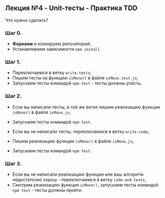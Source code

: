 
## Лекция №4 - Unit-тесты - Практика TDD

Что нужно сделать?

### Шаг 0.
- **Форкаем** и клонируем репозиторий;
- Устанавливаем зависимости `npm install`.

### Шаг 1.
- Переключаемся в ветку `write-tests`;
- Пишем тесты на функцию `isMono()` в файле `isMono.test.js`;
- Запускаем тесты командой `npm test` - тесты должны упасть.

### Шаг 2.
- Если вы написали тесты, в той же ветке пишем реализацию функции `isMono()` в файле `isMono.js`;
- Запускаем тесты командой `npm test`.

- Если вы не написали тесты, переключаемся в ветку `write-code`;
- Пишем реализацию функции `isMono()` в файле `isMono.js`;
- Запускаем тесты командой `npm test`.

### Шаг 3.
- Если вы не написали реализацию функции или ваш алгоритм недостаточно хорош - переключаемся в ветку `code-and-tests`;
- Смотрим реализацию функции `isMono()`, запускаем тесты командой `npm test` - тесты должны пройти.

